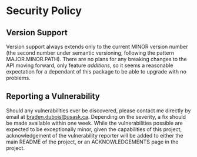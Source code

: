 # Security Policy

## Version Support

Version support always extends only to the current MINOR version number (the second number under semantic versioning, following the pattern MAJOR.MINOR.PATH). There are no plans for any breaking changes to the API moving forward, only feature *additions*, so it seems a reasonable expectation for a dependant of this package to be able to upgrade with no problems.

## Reporting a Vulnerability

Should any vulnerabilities ever be discovered, please contact me directly by email at [braden.dubois@usask.ca](mailto:braden.dubois@usask.ca). Depending on the severity, a fix should be made available within one week. While the vulnerabilities possible are expected to be exceptionally minor, given the capabilities of this project, acknowledgement of the vulnerability reporter will be added to either the main README of the project, or an ACKNOWLEDGEMENTS page in the project.


